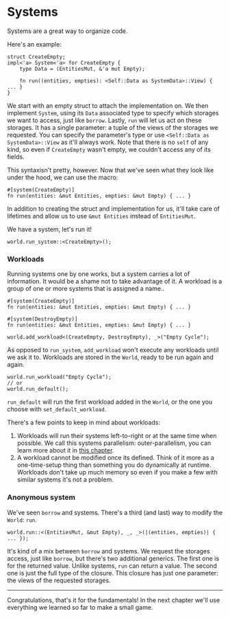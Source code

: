 # Systems

Systems are a great way to organize code.

Here's an example:
```rust, noplaypen
struct CreateEmpty;
impl<'a> System<'a> for CreateEmpty {
    type Data = (EntitiesMut, &'a mut Empty);
    
    fn run((entities, empties): <Self::Data as SystemData>::View) { ... }
}
```

We start with an empty struct to attach the implementation on.
We then implement `System`, using its `Data` associated type to specify which storages we want to access, just like `borrow`.
Lastly, `run` will let us act on these storages. It has a single parameter: a tuple of the views of the storages we requested. You can specify the parameter's type or use `<Self::Data as SystemData>::View` as it'll always work.
Note that there is no `self` of any kind, so even if `CreateEmpty` wasn't empty, we couldn't access any of its fields.

This syntaxisn't pretty, however. Now that we've seen what they look like under the hood, we can use the macro:

```rust, noplaypen
#[system(CreateEmpty)]
fn run(entities: &mut Entities, empties: &mut Empty) { ... }
```

In addition to creating the struct and implementation for us, it'll take care of lifetimes and allow us to use `&mut Entities` instead of `EntitiesMut`.

We have a system, let's run it!

```rust, noplaypen
world.run_system::<CreateEmpty>();
```

### Workloads

Running systems one by one works, but a system carries a lot of information. It would be a shame not to take advantage of it.
A workload is a group of one or more systems that is assigned a name..

```rust, noplaypen
#[system(CreateEmpty)]
fn run(entities: &mut Entities, empties: &mut Empty) { ... }

#[system(DestroyEmpty)]
fn run(entities: &mut Entities, empties: &mut Empty) { ... }

world.add_workload<(CreateEmpty, DestroyEmpty), _>("Empty Cycle");
```

As opposed to `run_system`, `add_workload` won't execute any workloads until we ask it to. Workloads are stored in the `World`, ready to be run again and again.

```rust, noplaypen
world.run_workload("Empty Cycle");
// or
world.run_default();
```

`run_default` will run the first workload added in the `World`, or the one you choose with `set_default_workload`.

There's a few points to keep in mind about workloads:
1. Workloads will run their systems left-to-right or at the same time when possible. We call this systems parallelism: outer-parallelism, you can learn more about it in [this chapter](../going-further/parallelism.md).
2. A workload cannot be modified once its defined. Think of it more as a one-time-setup thing than something you do dynamically at runtime. Workloads don't take up much memory so even if you make a few with similar systems it's not a problem.

### Anonymous system

We've seen `borrow` and systems. There's a third (and last) way to modify the `World`: `run`.

```rust, noplaypen
world.run::<(EntitiesMut, &mut Empty), _, _>(|(entities, empties)| { ... });
```

It's kind of a mix between `borrow` and systems. We request the storages access, just like `borrow`, but there's two additional generics.
The first one is for the returned value. Unlike systems, `run` can return a value.
The second one is just the full type of the closure. This closure has just one parameter: the views of the requested storages.

---

Congratulations, that's it for the fundamentals!
In the next chapter we'll use everything we learned so far to make a small game.
